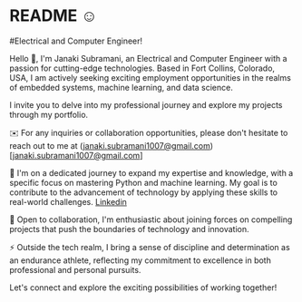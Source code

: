 # README ☺

#Electrical and Computer Engineer!

Hello 👋, I'm Janaki Subramani, an Electrical and Computer Engineer with a passion for cutting-edge technologies. Based in Fort Collins, Colorado, USA, I am actively seeking exciting employment opportunities in the realms of embedded systems, machine learning, and data science.

I invite you to delve into my professional journey and explore my projects through my portfolio.

✉️ For any inquiries or collaboration opportunities, please don't hesitate to reach out to me at (janaki.subramani1007@gmail.com)[janaki.subramani1007@gmail.com]

🚀 I'm on a dedicated journey to expand my expertise and knowledge, with a specific focus on mastering Python and machine learning. My goal is to contribute to the advancement of technology by applying these skills to real-world challenges. [Linkedin](https://www.linkedin.com/in/janaki-subramani-681420177/)

🤝 Open to collaboration, I'm enthusiastic about joining forces on compelling projects that push the boundaries of technology and innovation.

⚡ Outside the tech realm, I bring a sense of discipline and determination as an endurance athlete, reflecting my commitment to excellence in both professional and personal pursuits.

Let's connect and explore the exciting possibilities of working together!

